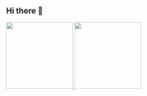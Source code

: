 ## Hi there 👋


<p align="left">
<a href="https://github.com/hnif4">
  <img height="180em" src="https://github-readme-stats-eight-theta.vercel.app/api?username=saeraismy&show_icons=true&theme=algolia&include_all_commits=true&count_private=true"/>
  <img height="180em" src="https://github-readme-stats-eight-theta.vercel.app/api/top-langs/?username=saeraismy&layout=compact&langs_count=8&theme=algolia"/>
</a>
</p>
